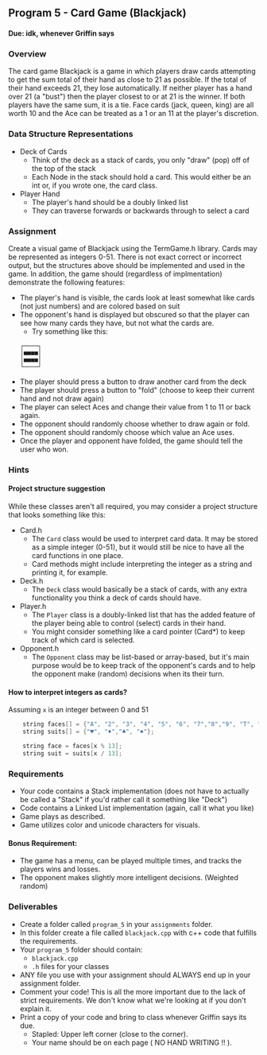 ## Program 5 - Card Game (Blackjack)
#### Due: idk, whenever Griffin says

### Overview

The card game Blackjack is a game in which players draw cards attempting to get
the sum total of their hand as close to 21 as possible. If the total of their
hand exceeds 21, they lose automatically. If neither player has a hand over 21
(a "bust") then the player closest to or at 21 is the winner. If both players
have the same sum, it is a tie. Face cards (jack, queen, king) are all worth
10 and the Ace can be treated as a 1 or an 11 at the player's discretion.

### Data Structure Representations
- Deck of Cards
  - Think of the deck as a stack of cards, you only "draw" (pop)
    off of the top of the stack
  - Each Node in the stack should hold a card. This would either be an int or,
    if you wrote one, the card class.
- Player Hand
  - The player's hand should be a doubly linked list
  - They can traverse forwards or backwards through to select a card

### Assignment

Create a visual game of Blackjack using the TermGame.h library. Cards may be
represented as integers 0-51. There is not exact correct or incorrect output,
but the structures above should be implemented and used in the game. In
addition, the game should (regardless of implmentation) demonstrate the
following features:
  - The player's hand is visible, the cards look at least somewhat
    like cards (not just numbers) and are colored based on suit
  - The opponent's hand is displayed but obscured so that the player can see
    how many cards they have, but not what the cards are.
    - Try something like this: 
    ```
    ┌────┐
    │■■■■│
    │■■■■│
    └────┘
    ```
  - The player should press a button to draw another card from the deck
  - The player should press a button to "fold" (choose to keep their current
    hand and not draw again)
  - The player can select Aces and change their value from 1 to 11
    or back again.
  - The opponent should randomly choose whether to draw again or fold.
  - The opponent should randomly choose which value an Ace uses.
  - Once the player and opponent have folded, the game should tell the user
    who won.

### Hints
#### Project structure suggestion
While these classes aren't all required, you may consider a project structure that looks something like this:
  - Card.h
    - The `Card` class would be used to interpret card data. It may be stored
    as a simple integer (0-51), but it would still be nice to have all the card
    functions in one place.
    - Card methods might include interpreting the integer as a string
    and printing it, for example.
  - Deck.h
    - The `Deck` class would basically be a stack of cards, with any extra
    functionality you think a deck of cards should have.
  - Player.h
    - The `Player` class is a doubly-linked list that has the added feature of
    the player being able to control (select) cards in their hand.
    - You might consider something like a card pointer (Card*) to keep track of
    which card is selected.
  - Opponent.h
    - The `Opponent` class may be list-based or array-based, but it's main
    purpose would be to  keep track of the opponent's cards and to help the
    opponent make (random) decisions when its their turn.
#### How to interpret integers as cards?
Assuming `x` is an integer between 0 and 51
```cpp
    string faces[] = {"A", "2", "3", "4", "5", "6", "7","8","9", "T", "J", "Q", "K"};
    string suits[] = {"♥", "♦","♣", "♠"};

    string face = faces[x % 13];
    string suit = suits[x / 13];
```

### Requirements
  - Your code contains a Stack implementation (does not have to actually be
  called a "Stack" if you'd rather call it something like "Deck")
  - Code contains a Linked List implementation (again, call it what you like)
  - Game plays as described.
  - Game utilizes color and unicode characters for visuals.

#### Bonus Requirement:
  - The game has a menu, can be played multiple times, and tracks the players
  wins and losses.
  - The opponent makes slightly more intelligent decisions. (Weighted random)

### Deliverables

- Create a folder called `program_5` in your `assignments` folder.
- In this folder create a file called `blackjack.cpp` with c++ code that fulfills the requirements.
- Your `program_5` folder should contain:
    - `blackjack.cpp` 
    - `.h` files for your classes
- ANY file you use with your assignment should ALWAYS end up in your assignment folder.
- Comment your code! This is all the more important due to the lack of strict
requirements. We don't know what we're looking at if you don't explain it.
- Print a copy of your code and bring to class whenever Griffin says its due.
  - Stapled: Upper left corner (close to the corner).
  - Your name should be on each page ( NO HAND WRITING !! ).
